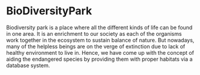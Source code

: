 # BioDiversityPark
Biodiversity park is a place where all the different kinds of life can be found in one area. It is an enrichment to our society as each of the organisms work  together in the ecosystem to sustain balance of nature.
But nowadays, many of the helpless beings are on the verge of extinction due to lack of healthy environment to live in.
Hence, we have come up with the concept of aiding the endangered species by providing them with proper habitats via a database system.


